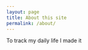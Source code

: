 ```yaml
---
layout: page
title: About this site
permalink: /about/
---
```


To track my daily life I made it 


